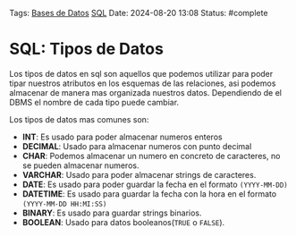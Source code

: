 Tags: [Bases de Datos](../Indexes/Bases%20de%20Datos.md) [SQL](../Indexes/SQL.md)
Date: 2024-08-20 13:08
Status: #complete 

# SQL: Tipos de Datos

Los tipos de datos en sql son aquellos que podemos utilizar para poder tipar nuestros atributos en los esquemas de las relaciones, asi podemos almacenar de manera mas organizada nuestros datos.
Dependiendo de el DBMS el nombre de cada tipo puede cambiar.

Los tipos de datos mas comunes son:
- __INT__: Es usado para poder almacenar numeros enteros
- __DECIMAL__: Usado para almacenar numeros con punto decimal
- __CHAR__: Podemos almacenar un numero en concreto de caracteres, no se pueden almacenar numeros.
- __VARCHAR__: Usado para poder almacenar strings de caracteres.
- __DATE__: Es usado para poder guardar la fecha en el formato `(YYYY-MM-DD)`
- __DATETIME__: Es usado para guardar la fecha con la hora en el formato `(YYYY-MM-DD HH:MI:SS)`
- __BINARY__: Es usado para guardar strings binarios.
- __BOOLEAN__: Usado para datos booleanos(`TRUE` o `FALSE`).